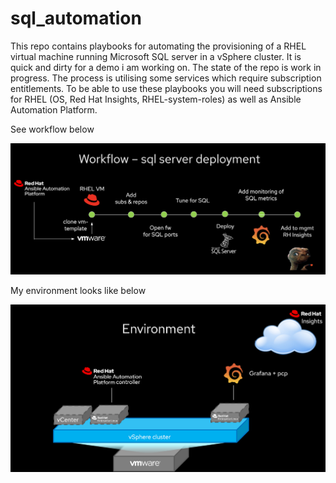 # sql_automation
This repo contains playbooks for automating the provisioning of a RHEL virtual machine running Microsoft SQL server in a vSphere cluster.
It is quick and dirty for a demo i am working on. The state of the repo is work in progress. The process is utilising some services which require subscription entitlements. To be able to use these playbooks you will need subscriptions for RHEL (OS, Red Hat Insights, RHEL-system-roles) as well as Ansible Automation Platform. 

See workflow below

![Alt text](images/sql_automation_workflow.png?raw=true "high level process")


My environment looks like below

![Alt text](images/environment.png?raw=true "environment")
